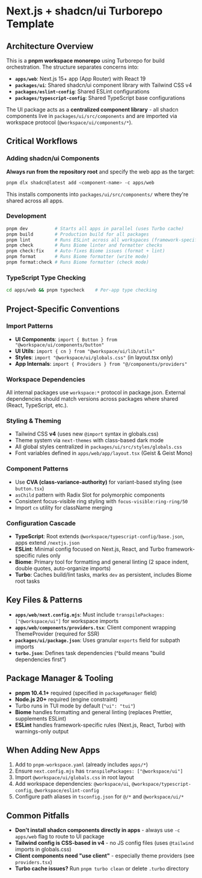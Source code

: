 # Next.js + shadcn/ui Turborepo Template

## Architecture Overview

This is a **pnpm workspace monorepo** using Turborepo for build orchestration. The structure separates concerns into:

- **`apps/web`**: Next.js 15+ app (App Router) with React 19
- **`packages/ui`**: Shared shadcn/ui component library with Tailwind CSS v4
- **`packages/eslint-config`**: Shared ESLint configurations
- **`packages/typescript-config`**: Shared TypeScript base configurations

The UI package acts as a **centralized component library** - all shadcn components live in `packages/ui/src/components` and are imported via workspace protocol (`@workspace/ui/components/*`).

## Critical Workflows

### Adding shadcn/ui Components
**Always run from the repository root** and specify the web app as the target:

```bash
pnpm dlx shadcn@latest add <component-name> -c apps/web
```

This installs components into `packages/ui/src/components/` where they're shared across all apps.

### Development
```bash
pnpm dev          # Starts all apps in parallel (uses Turbo cache)
pnpm build        # Production build for all packages
pnpm lint         # Runs ESLint across all workspaces (framework-specific rules only)
pnpm check        # Runs Biome linter and formatter checks
pnpm check:fix    # Auto-fixes Biome issues (format + lint)
pnpm format       # Runs Biome formatter (write mode)
pnpm format:check # Runs Biome formatter (check mode)
```

### TypeScript Type Checking
```bash
cd apps/web && pnpm typecheck    # Per-app type checking
```

## Project-Specific Conventions

### Import Patterns
- **UI Components**: `import { Button } from "@workspace/ui/components/button"`
- **UI Utils**: `import { cn } from "@workspace/ui/lib/utils"`
- **Styles**: `import "@workspace/ui/globals.css"` (in layout.tsx only)
- **App Internals**: `import { Providers } from "@/components/providers"`

### Workspace Dependencies
All internal packages use `workspace:*` protocol in package.json. External dependencies should match versions across packages where shared (React, TypeScript, etc.).

### Styling & Theming
- Tailwind CSS **v4** (uses new `@import` syntax in globals.css)
- Theme system via `next-themes` with class-based dark mode
- All global styles centralized in `packages/ui/src/styles/globals.css`
- Font variables defined in `apps/web/app/layout.tsx` (Geist & Geist Mono)

### Component Patterns
- Use **CVA (class-variance-authority)** for variant-based styling (see `button.tsx`)
- `asChild` pattern with Radix Slot for polymorphic components
- Consistent focus-visible ring styling with `focus-visible:ring-ring/50`
- Import `cn` utility for className merging

### Configuration Cascade
- **TypeScript**: Root extends `@workspace/typescript-config/base.json`, apps extend `/nextjs.json`
- **ESLint**: Minimal config focused on Next.js, React, and Turbo framework-specific rules only
- **Biome**: Primary tool for formatting and general linting (2 space indent, double quotes, auto-organize imports)
- **Turbo**: Caches build/lint tasks, marks `dev` as persistent, includes Biome root tasks

## Key Files & Patterns

- **`apps/web/next.config.mjs`**: Must include `transpilePackages: ["@workspace/ui"]` for workspace imports
- **`apps/web/components/providers.tsx`**: Client component wrapping ThemeProvider (required for SSR)
- **`packages/ui/package.json`**: Uses granular `exports` field for subpath imports
- **`turbo.json`**: Defines task dependencies (^build means "build dependencies first")

## Package Manager & Tooling

- **pnpm 10.4.1+** required (specified in `packageManager` field)
- **Node.js 20+** required (engine constraint)
- Turbo runs in TUI mode by default (`"ui": "tui"`)
- **Biome** handles formatting and general linting (replaces Prettier, supplements ESLint)
- **ESLint** handles framework-specific rules (Next.js, React, Turbo) with warnings-only output

## When Adding New Apps

1. Add to `pnpm-workspace.yaml` (already includes `apps/*`)
2. Ensure `next.config.mjs` has `transpilePackages: ["@workspace/ui"]`
3. Import `@workspace/ui/globals.css` in root layout
4. Add workspace dependencies: `@workspace/ui`, `@workspace/typescript-config`, `@workspace/eslint-config`
5. Configure path aliases in `tsconfig.json` for `@/*` and `@workspace/ui/*`

## Common Pitfalls

- **Don't install shadcn components directly in apps** - always use `-c apps/web` flag to route to UI package
- **Tailwind config is CSS-based in v4** - no JS config files (uses `@tailwind` imports in globals.css)
- **Client components need "use client"** - especially theme providers (see `providers.tsx`)
- **Turbo cache issues?** Run `pnpm turbo clean` or delete `.turbo` directory

